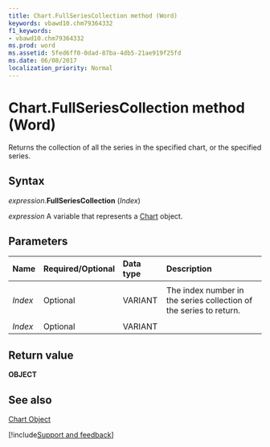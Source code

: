 ```yaml
---
title: Chart.FullSeriesCollection method (Word)
keywords: vbawd10.chm79364332
f1_keywords:
- vbawd10.chm79364332
ms.prod: word
ms.assetid: 5fed6ff0-0dad-87ba-4db5-21ae919f25fd
ms.date: 06/08/2017
localization_priority: Normal
---
```



# Chart.FullSeriesCollection method (Word)

Returns the collection of all the series in the specified chart, or the specified series.


## Syntax

_expression_.**FullSeriesCollection** (_Index_)

 _expression_ A variable that represents a [Chart](./Word.Chart.md) object.


## Parameters



|Name|Required/Optional|Data type|Description|
|:-----|:-----|:-----|:-----|
|||||
| _Index_|Optional|VARIANT|The index number in the series collection of the series to return.|
|||||
| _Index_|Optional|VARIANT||

## Return value

 **OBJECT**


## See also


[Chart Object](Word.Chart.md)

[!include[Support and feedback](~/includes/feedback-boilerplate.md)]